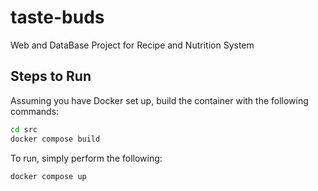 # taste-buds
Web and DataBase Project for Recipe and Nutrition System

## Steps to Run

Assuming you have Docker set up, build the container with the following commands:

```bash
cd src
docker compose build 
```

To run, simply perform the following:

```bash
docker compose up
```